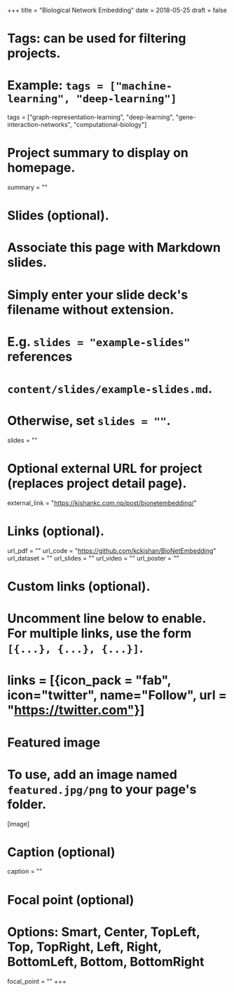 +++
title = "Biological Network Embedding"
date = 2018-05-25
draft = false

# Tags: can be used for filtering projects.
# Example: `tags = ["machine-learning", "deep-learning"]`
tags = ["graph-representation-learning", "deep-learning", "gene-interaction-networks", "computational-biology"]

# Project summary to display on homepage.
summary = ""

# Slides (optional).
#   Associate this page with Markdown slides.
#   Simply enter your slide deck's filename without extension.
#   E.g. `slides = "example-slides"` references 
#   `content/slides/example-slides.md`.
#   Otherwise, set `slides = ""`.
slides = ""

# Optional external URL for project (replaces project detail page).
external_link = "https://kishankc.com.np/post/bionetembedding/"

# Links (optional).
url_pdf = ""
url_code = "https://github.com/kckishan/BioNetEmbedding"
url_dataset = ""
url_slides = ""
url_video = ""
url_poster = ""

# Custom links (optional).
#   Uncomment line below to enable. For multiple links, use the form `[{...}, {...}, {...}]`.
# links = [{icon_pack = "fab", icon="twitter", name="Follow", url = "https://twitter.com"}]

# Featured image
# To use, add an image named `featured.jpg/png` to your page's folder. 
[image]
  # Caption (optional)
  caption = ""

  # Focal point (optional)
  # Options: Smart, Center, TopLeft, Top, TopRight, Left, Right, BottomLeft, Bottom, BottomRight
  focal_point = ""
+++
